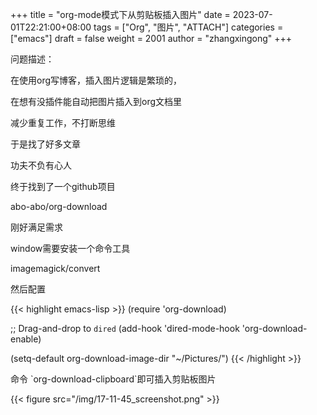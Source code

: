 +++
title = "org-mode模式下从剪贴板插入图片"
date = 2023-07-01T22:21:00+08:00
tags = ["Org", "图片", "ATTACH"]
categories = ["emacs"]
draft = false
weight = 2001
author = "zhangxingong"
+++

问题描述： 

在使用org写博客，插入图片逻辑是繁琐的，  

在想有没插件能自动把图片插入到org文档里  

减少重复工作，不打断思维  

于是找了好多文章  

功夫不负有心人  

终于找到了一个github项目  

abo-abo/org-download

刚好满足需求

window需要安装一个命令工具

imagemagick/convert

然后配置


{{< highlight emacs-lisp >}}
(require 'org-download)

;; Drag-and-drop to `dired`
(add-hook 'dired-mode-hook 'org-download-enable)

(setq-default org-download-image-dir "~/Pictures/")
{{< /highlight >}}


命令 \`org-download-clipboard\`即可插入剪贴板图片

{{< figure src="/img/17-11-45_screenshot.png" >}}
